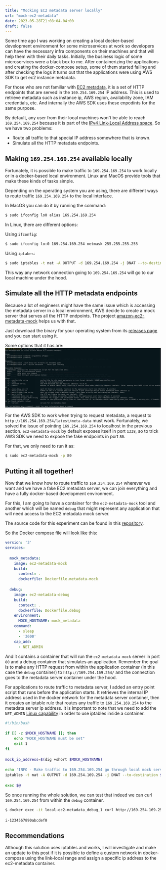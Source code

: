 ```yaml
---
title: "Mocking EC2 metadata server locally"
url: "mock-ec2-metadata"
date: 2023-05-28T21:08:04-04:00
draft: false
---
```


Some time ago I was working on creating a local docker-based development environment for some microservices at work so developers can have the necessary infra components on their machines and that will help them with their daily tasks. Initially, the business logic of some microservices were a black box to me. After containerizing the applications and creating the docker-compose setup, some of them started failing and after checking the logs it turns out that the applications were using AWS SDK to get ec2 instance metadata.

For those who are not familiar with [EC2 metadata](https://docs.aws.amazon.com/AWSEC2/latest/UserGuide/instancedata-data-retrieval.html), it is a set of HTTP endpoints that are served in the `169.254.169.254` IP address. This is used to retrieve metadata such as instance ip, AWS region, availability zone, IAM credentials, etc. And internally the AWS SDK uses these enpodints for the same purpose.

By default, any user from their local machines won't be able to reach `169.254.169.254` because it is part of the [IPv4 Link-Local Address space](https://www.rfc-editor.org/rfc/rfc3927). So we have two problems:
- Route all traffic to that special IP address somewhere that is known.
- Simulate all the HTTP metadata endpoints.

## Making `169.254.169.254` available locally
Fortunately, it is possible to make traffic to `169.254.169.254` to work locally or in a docker-based local environment. Linux and MacOS provide tools that make these kinds of tasks simple.

Depending on the operating system you are using, there are different ways to route traffic `169.254.169.254` to the local interface.

In MacOS you can do it by running the command:
```sh
$ sudo ifconfig lo0 alias 169.254.169.254
```

In Linux, there are different options:

Using `ifconfig`:
```sh
$ sudo ifconfig lo:0 169.254.169.254 netmask 255.255.255.255
```

Using `iptabes`:
```sh
$ sudo iptables -t nat -A OUTPUT -d 169.254.169.254 -j DNAT --to-destination 127.0.0.1
```

This way any network connection going to `169.254.169.254` will go to our local machine under the hood.

## Simulate all the HTTP metadata endpoints
Because a lot of engineers might have the same issue which is accessing the metadata server in a local environment, AWS decide to create a mock server that serves all the HTTP endpoints. The project [amazon-ec2-metadata-mock](https://github.com/aws/amazon-ec2-metadata-mock) helps us with that.

Just download the binary for your operating system from its [releases page](https://github.com/aws/amazon-ec2-metadata-mock/releases) and you can start using it.

Some options that it has are:
![](/img/ec2-metadata-mock.png)

For the AWS SDK to work when trying to request metadata, a request to `http://169.254.169.254/latest/meta-data` must work. Fortunately, we solved the issue of pointing `169.254.169.254` to localhost in the previous section. `ec2-metadata-mock` by default exposes itself in port `1338`, so to trick AWS SDK we need to expose the fake endpoints in port `80`.

For that, we only need to run it as:

```sh
$ sudo ec2-metadata-mock -p 80
```
## Putting it all together!
Now that we know how to route traffic to `169.254.169.254` wherever we want and we have a fake EC2 metadata server, we can join everything and have a fully docker-based development environment.

For this, I am going to have a container for the `ec2-metadata-mock` tool and another which will be named `debug` that might represent any application that will need access to the EC2 metadata mock server.

The source code for this experiment can be found in this [repository](https://github.com/donkeysharp/ec2-metadata-mock-environment).

So the Docker compose file will look like this:

```yaml
version: '3'
services:

  mock_metadata:
    image: ec2-metadata-mock
    build:
      context: .
      dockerfile: Dockerfile.metadata-mock

  debug:
    image: ec2-metadata-debug
    build:
      context: .
      dockerfile: Dockerfile.debug
    environment:
      MOCK_HOSTNAME: mock_metadata
    command:
      - sleep
      - '3600'
    cap_add:
      - NET_ADMIN
```

And it contains a container that will run the `ec2-metadata-mock` server in port `80` and a debug container that simulates an application. Remember the goal is to make any HTTP request from within the application container (in this case the `debug` container) to `http://169.254.169.254/` and the connection goes to the metadata server container under the hood.

For applications to route traffic to metadata server, I added an entry point script that runs before the application starts. It retrieves the internal IP address used in the docker network for the metadata server container, then it creates an iptable rule that routes any traffic to `169.254.169.254` to the metadata server ip address. It is important to note that we need to add the `NET_ADMIN` [Linux capability](https://man7.org/linux/man-pages/man7/capabilities.7.html) in order to use iptables inside a container.

```sh
#!/bin/bash

if [[ -z $MOCK_HOSTNAME ]]; then
    echo "MOCK_HOSTNAME must be set"
    exit 1
fi

mock_ip_address=$(dig +short $MOCK_HOSTNAME)

echo 'INFO - Make traffic to 169.254.169.254 go through local mock server'
iptables -t nat -A OUTPUT -d 169.254.169.254 -j DNAT --to-destination ${mock_ip_address}

exec $@
```

So once running the whole solution, we can test that indeed we can curl `169.254.169.254` from within the `debug` container.

```sh
$ docker exec -it local-ec2-metadata_debug_1 curl http://169.254.169.254/latest/meta-data/instance-id

i-1234567890abcdef0
```

## Recommendations
Although this solution uses iptables and works, I will investigate and make an update to this post if it is possible to define a custom network in docker-compose using the link-local range and assign a specific ip address to the ec2-metadata container.
